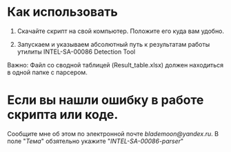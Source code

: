 # Как использовать

1. Скачайте скрипт на свой компьютер. Положите его куда вам удобно.

2. Запускаем и указываем абсолютный путь к результатам работы утилиты INTEL-SA-00086 Detection Tool

Важно: Файл со сводной таблицей (Result_table.xlsx) должен находиться в одной папке с парсером.

# Если вы нашли ошибку в работе скрипта или коде.
  Сообщите мне об этом по электронной почте _blademoon@yandex.ru_.
  В поле "_Тема_" обзятельно укажите "_INTEL-SA-00086-parser_"
